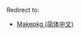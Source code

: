 Redirect to:

*   [Makepkg (简体中文)](/index.php?title=Makepkg_(%E7%AE%80%E4%BD%93%E4%B8%AD%E6%96%87)&redirect=no "Makepkg (简体中文)")